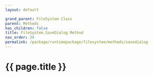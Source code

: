 ```yaml
---
layout: default

grand_parent: FileSystem Class
parent: Methods
has_children: false
title: FileSystem.SaveDialog Method
nav_order: 24
permalink: /package/runtimepackage/filesystem/methods/savedialog
---
```

# {{ page.title }}